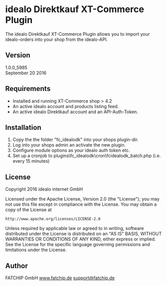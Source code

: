 # idealo Direktkauf XT-Commerce Plugin
The idealo Direktkauf XT-Commerce Plugin allows you to import your idealo-orders into your shop from the idealo-API.

## Version
1.0.0_5985  
September 20 2016

## Requirements
* Installed and running XT-Commerce shop > 4.2
* An active idealo account and products listing feed.
* An active idealo Direktkauf account and an API-Auth-Token.

## Installation
1. Copy the the folder "fc_idealodk" into your shops plugin-dir.
2. Log into your shops admin an activate the new plugin.
3. Configure module options as your idealo auth token etc.
4. Set up a cronjob to plugins\fc_idealodk\cron\fcidealodk_batch.php (i.e. every 15 minutes)

## License
Copyright 2016 idealo internet GmbH

Licensed under the Apache License, Version 2.0 (the "License");
you may not use this file except in compliance with the License.
You may obtain a copy of the License at

    http://www.apache.org/licenses/LICENSE-2.0

Unless required by applicable law or agreed to in writing, software
distributed under the License is distributed on an "AS IS" BASIS,
WITHOUT WARRANTIES OR CONDITIONS OF ANY KIND, either express or implied.
See the License for the specific language governing permissions and
limitations under the License.

## Author
FATCHIP GmbH
www.fatchip.de
<a href="mailto:support@fatchip.de">support@fatchip.de</a>
